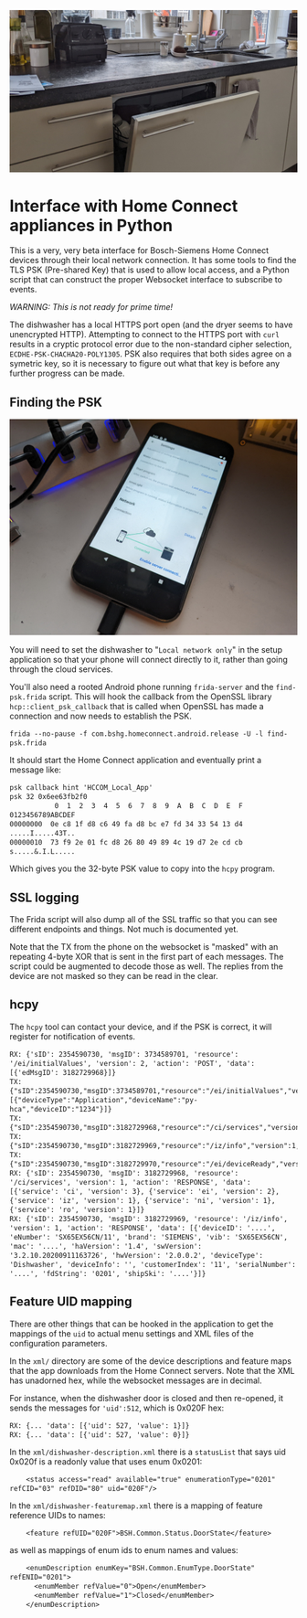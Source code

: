 ![dishwasher installed in a kitchen](images/dishwasher.jpg)

# Interface with Home Connect appliances in Python

This is a very, very beta interface for Bosch-Siemens Home Connect
devices through their local network connection.  It has some tools
to find the TLS PSK (Pre-shared Key) that is used to allow local
access, and a Python script that can construct the proper Websocket
interface to subscribe to events.

*WARNING: This is not ready for prime time!*

The dishwasher has a local HTTPS port open (and the dryer
seems to have unencrypted HTTP).  Attempting to connect to
the HTTPS port with `curl` results in a cryptic protocol error
due to the non-standard cipher selection, `ECDHE-PSK-CHACHA20-POLY1305`.
PSK also requires that both sides agree on a symetric key,
so it is necessary to figure out what that key is before any
further progress can be made.


## Finding the PSK

![application setup screen](images/network-setup.jpg)

You will need to set the dishwasher to "`Local network only`"
in the setup application so that your phone will connect
directly to it, rather than going through the cloud services.

You'll also need a rooted Android phone running `frida-server`
and the `find-psk.frida` script.  This will hook the callback
from the OpenSSL library `hcp::client_psk_callback` that is called
when OpenSSL has made a connection and now needs to establish
the PSK.

```
frida --no-pause -f com.bshg.homeconnect.android.release -U -l find-psk.frida
```

It should start the Home Connect application and eventually
print a message like:

```
psk callback hint 'HCCOM_Local_App'
psk 32 0x6ee63fb2f0
           0  1  2  3  4  5  6  7  8  9  A  B  C  D  E  F  0123456789ABCDEF
00000000  0e c8 1f d8 c6 49 fa d8 bc e7 fd 34 33 54 13 d4  .....I.....43T..
00000010  73 f9 2e 01 fc d8 26 80 49 89 4c 19 d7 2e cd cb  s.....&.I.L.....
```

Which gives you the 32-byte PSK value to copy into the `hcpy` program.

## SSL logging

The Frida script will also dump all of the SSL traffic so that you can
see different endpoints and things.  Not much is documented yet.

Note that the TX from the phone on the websocket is "masked" with an
repeating 4-byte XOR that is sent in the first part of each messages.
The script could be augmented to decode those as well.
The replies from the device are not masked so they can be read in the clear.

## hcpy

The `hcpy` tool can contact your device, and if the PSK is correct, it will
register for notification of events.

```
RX: {'sID': 2354590730, 'msgID': 3734589701, 'resource': '/ei/initialValues', 'version': 2, 'action': 'POST', 'data': [{'edMsgID': 3182729968}]}
TX: {"sID":2354590730,"msgID":3734589701,"resource":"/ei/initialValues","version":2,"action":"RESPONSE","data":[{"deviceType":"Application","deviceName":"py-hca","deviceID":"1234"}]}
TX: {"sID":2354590730,"msgID":3182729968,"resource":"/ci/services","version":1,"action":"GET"}
TX: {"sID":2354590730,"msgID":3182729969,"resource":"/iz/info","version":1,"action":"GET"}
TX: {"sID":2354590730,"msgID":3182729970,"resource":"/ei/deviceReady","version":2,"action":"NOTIFY"}
RX: {'sID': 2354590730, 'msgID': 3182729968, 'resource': '/ci/services', 'version': 1, 'action': 'RESPONSE', 'data': [{'service': 'ci', 'version': 3}, {'service': 'ei', 'version': 2}, {'service': 'iz', 'version': 1}, {'service': 'ni', 'version': 1}, {'service': 'ro', 'version': 1}]}
RX: {'sID': 2354590730, 'msgID': 3182729969, 'resource': '/iz/info', 'version': 1, 'action': 'RESPONSE', 'data': [{'deviceID': '....', 'eNumber': 'SX65EX56CN/11', 'brand': 'SIEMENS', 'vib': 'SX65EX56CN', 'mac': '....', 'haVersion': '1.4', 'swVersion': '3.2.10.20200911163726', 'hwVersion': '2.0.0.2', 'deviceType': 'Dishwasher', 'deviceInfo': '', 'customerIndex': '11', 'serialNumber': '....', 'fdString': '0201', 'shipSki': '....'}]}
```

## Feature UID mapping

There are other things that can be hooked in the application
to get the mappings of the `uid` to actual menu settings and
XML files of the configuration parameters.

In the `xml/` directory are some of the device descriptions
and feature maps that the app downloads from the Home Connect
servers.  Note that the XML has unadorned hex, while the
websocket messages are in decimal.

For instance, when the dishwasher door is closed and then
re-opened, it sends the messages for `'uid':512`, which is 0x020F hex:

```
RX: {... 'data': [{'uid': 527, 'value': 1}]}
RX: {... 'data': [{'uid': 527, 'value': 0}]}
```

In the `xml/dishwasher-description.xml` there is a `statusList`
that says uid 0x020f is a readonly value that uses enum 0x0201:

```
    <status access="read" available="true" enumerationType="0201" refCID="03" refDID="80" uid="020F"/>
```

In the `xml/dishwasher-featuremap.xml` there is a mapping of feature
reference UIDs to names:

```
    <feature refUID="020F">BSH.Common.Status.DoorState</feature>
```

as well as mappings of enum ids to enum names and values:

```
    <enumDescription enumKey="BSH.Common.EnumType.DoorState" refENID="0201">
      <enumMember refValue="0">Open</enumMember>
      <enumMember refValue="1">Closed</enumMember>
    </enumDescription>
```


